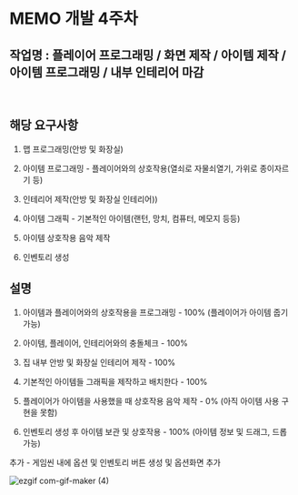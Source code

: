 # MEMO 개발 4주차

## 작업명 : 플레이어 프로그래밍 / 화면 제작 / 아이템 제작 / 아이템 프로그래밍 / 내부 인테리어 마감

<br>

## 해당 요구사항

1) 맵 프로그래밍(안방 및 화장실)

2) 아이템 프로그래밍 - 플레이어와의 상호작용(열쇠로 자물쇠열기, 가위로 종이자르기 등)

3) 인테리어 제작(안방 및 화장실 인테리어))

4) 아이템 그래픽 - 기본적인 아이템(랜턴, 망치, 컴퓨터, 메모지 등등)

5) 아이템 상호작용 음악 제작

6) 인벤토리 생성

## 설명

1) 아이템과 플레이어와의 상호작용을 프로그래밍 - 100% (플레이어가 아이템 줍기 가능)

2) 아이템, 플레이어, 인테리어와의 충돌체크 - 100%

3) 집 내부 안방 및 화장실 인테리어 제작 - 100%

4) 기본적인 아이템들 그래픽을 제작하고 배치한다 - 100%

5) 플레이어가 아이템을 사용했을 때 상호작용 음악 제작 - 0% (아직 아이템 사용 구현을 못함)

6) 인벤토리 생성 후 아이템 보관 및 상호작용 - 100% (아이템 정보 및 드래그, 드롭 가능)

추가 - 게임씬 내에 옵션 및 인벤토리 버튼 생성 및 옵션화면 추가

![ezgif com-gif-maker (4)](https://user-images.githubusercontent.com/71679798/99322651-bd975280-28b3-11eb-9a6b-a30c0d6c5e96.gif)
